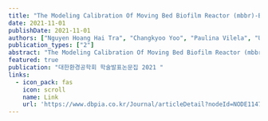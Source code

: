 ```yaml
---
title: "The Modeling Calibration Of Moving Bed Biofilm Reactor (mbbr)-Based Anammox Process Simulation For An Optimal Condition Of Integrated Mathematical Development"
date: 2021-11-01
publishDate: 2021-11-01
authors: ["Nguyen Hoang Hai Tra", "Changkyoo Yoo", "Paulina Vilela", "Usman Safder", "Sungku Heo"]
publication_types: ["2"]
abstract: "The Modeling Calibration Of Moving Bed Biofilm Reactor (mbbr)-Based Anammox Process  Simulation For An Optimal Condition Of Integrated Mathematical Development - 대한환경 공학회 학술발표논문집 - 대한환경공학회 : 논문 - DBpia 메뉴 건너뛰기 DBpia 전체 search 검색 하기 상세검색 idea 리포트/논문 작성을 위한 주제가 필요하신가요? 최근 검색 키워드가 없습니다 . 최근 검색어 전체삭제 알고리즘 이론 삭제 알고리즘화(algoritmification):미디어의 핵심 논리로서  알고리즘 본문포함 .. 내서재 .. 알림 전체보기 주제분류 Best논문 매거진(잡지) 저널발행기관내  서재 1 정기구독(개인) 회원혜택 아카루트 투고저널추천 소속 기관/학교 인증 인증하면 논문, 학술 자료등을 무료로 열람할수 있어요. 한국대학교, 누리자동차, 시립도서관 등 나의 기관을 확인해 보세요 (국내 대학 90% 이상 구독중 ) 로그인 회원가입 고객센터 주제분류 사회과학 경영학  경제학 관광학 교육학 군사학 무역학 문헌정보학 법학 사회과학일반 사회복지학 사회학 신문…"
featured: true
publication: "대한환경공학회 학술발표논문집 2021 "
links:
  - icon_pack: fas
    icon: scroll
    name: Link
    url: 'https://www.dbpia.co.kr/Journal/articleDetail?nodeId=NODE11478695'
---
```

